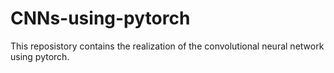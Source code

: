 # CNNs-using-pytorch
This reposistory contains the realization of the convolutional neural network using pytorch.
